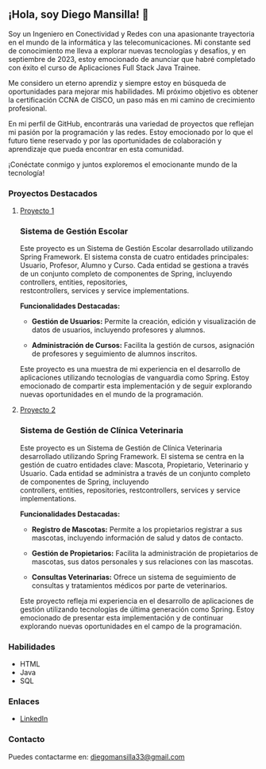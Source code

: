 ## ¡Hola, soy Diego Mansilla! 👋

Soy un Ingeniero en Conectividad y Redes con una apasionante trayectoria en el mundo de la informática y las telecomunicaciones. Mi constante sed de conocimiento me lleva a explorar nuevas tecnologías y desafíos, y en septiembre de 2023, estoy emocionado de anunciar que habré completado con éxito el curso de Aplicaciones Full Stack Java Trainee.

Me considero un eterno aprendiz y siempre estoy en búsqueda de oportunidades para mejorar mis habilidades. Mi próximo objetivo es obtener la certificación CCNA de CISCO, un paso más en mi camino de crecimiento profesional.

En mi perfil de GitHub, encontrarás una variedad de proyectos que reflejan mi pasión por la programación y las redes. Estoy emocionado por lo que el futuro tiene reservado y por las oportunidades de colaboración y aprendizaje que pueda encontrar en esta comunidad.

¡Conéctate conmigo y juntos exploremos el emocionante mundo de la tecnología!

### Proyectos Destacados

1. [Proyecto 1](https://github.com/mansilladiego/MIPrimerSpringDiego)
   ### Sistema de Gestión Escolar

     Este proyecto es un Sistema de Gestión Escolar desarrollado utilizando Spring Framework. El sistema consta de cuatro entidades principales: Usuario, Profesor,      Alumno y Curso. Cada entidad se gestiona a través de un conjunto completo de componentes de Spring, incluyendo controllers, entities, repositories,     
     restcontrollers, services y service implementations.
     
     **Funcionalidades Destacadas:**

      - **Gestión de Usuarios:** Permite la creación, edición y visualización de datos de usuarios, incluyendo profesores y alumnos.

      - **Administración de Cursos:** Facilita la gestión de cursos, asignación de profesores y seguimiento de alumnos inscritos.

     Este proyecto es una muestra de mi experiencia en el desarrollo de aplicaciones utilizando tecnologías de vanguardia como Spring. Estoy emocionado de 
     compartir esta implementación y de seguir explorando nuevas oportunidades en el mundo de la programación.


2. [Proyecto 2](https://github.com/mansilladiego/VeterinariaAlphaOmega)
   ### Sistema de Gestión de Clínica Veterinaria

     Este proyecto es un Sistema de Gestión de Clínica Veterinaria desarrollado utilizando Spring Framework. El sistema se centra en la gestión de cuatro entidades      clave: Mascota, Propietario, Veterinario y Usuario. Cada entidad se administra a través de un conjunto completo de componentes de Spring, incluyendo          
     controllers, entities, repositories, restcontrollers, services y service implementations.

     **Funcionalidades Destacadas:**

      - **Registro de Mascotas:** Permite a los propietarios registrar a sus mascotas, incluyendo información de salud y datos de contacto.

      - **Gestión de Propietarios:** Facilita la administración de propietarios de mascotas, sus datos personales y sus relaciones con las mascotas.

      - **Consultas Veterinarias:** Ofrece un sistema de seguimiento de consultas y tratamientos médicos por parte de veterinarios.

     Este proyecto refleja mi experiencia en el desarrollo de aplicaciones de gestión utilizando tecnologías de última generación como Spring. Estoy emocionado de 
     presentar esta implementación y de continuar explorando nuevas oportunidades en el campo de la programación.

### Habilidades

- HTML
- Java
- SQL

### Enlaces

- [LinkedIn](https://www.linkedin.com/in/diego-mansillagarrido)

### Contacto

Puedes contactarme en: diegomansilla33@gmail.com

